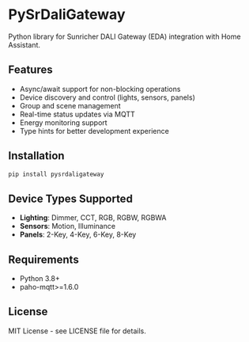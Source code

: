 # PySrDaliGateway

Python library for Sunricher DALI Gateway (EDA) integration with Home Assistant.

## Features

- Async/await support for non-blocking operations
- Device discovery and control (lights, sensors, panels)
- Group and scene management
- Real-time status updates via MQTT
- Energy monitoring support
- Type hints for better development experience

## Installation

```bash
pip install pysrdaligateway
```

## Device Types Supported

- **Lighting**: Dimmer, CCT, RGB, RGBW, RGBWA
- **Sensors**: Motion, Illuminance  
- **Panels**: 2-Key, 4-Key, 6-Key, 8-Key

## Requirements

- Python 3.8+
- paho-mqtt>=1.6.0

## License

MIT License - see LICENSE file for details.
